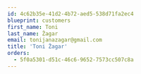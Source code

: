```yaml
---
id: 4c62b35e-41d2-4b72-aed5-538d71fa2ec4
blueprint: customers
first_name: Toni
last_name: Žagar
email: tonijanazagar@gmail.com
title: 'Toni Žagar'
orders:
  - 5f0a5301-d51c-46c6-9652-7573cc507c8a
---
```

